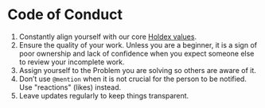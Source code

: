 # Code of Conduct

1. Constantly align yourself with our core [Holdex values](https://holdex.io/about).
2. Ensure the quality of your work. Unless you are a beginner, it is a sign of poor ownership and lack of confidence when you expect someone else to review your incomplete work.
3. Assign yourself to the Problem you are solving so others are aware of it.
4. Don’t use `@mention` when it is not crucial for the person to be notified. Use "reactions" (likes) instead.
5. Leave updates regularly to keep things transparent.